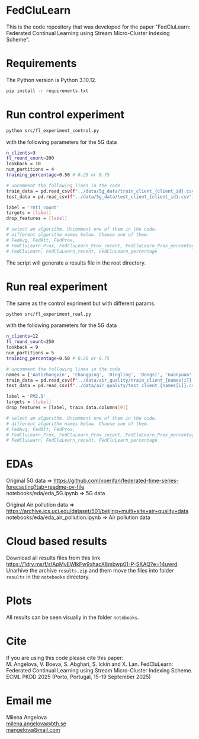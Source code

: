 # FedCluLearn
This is the code repository that was developed for the paper "FedCluLearn: Federated Continual Learning using Stream Micro-Cluster Indexing Scheme".

# Requirements
The Python version is Python 3.10.12.
```bash
pip install -r requirements.txt
```

# Run control experiment
```bash
python src/fl_experiment_control.py
```
with the following parameters for the 5G data 
```bash
n_clients=3
fl_round_count=200
lookback = 10  
num_partitions = 4 
training_percentage=0.50 # 0.25 or 0.75

# uncomment the following lines in the code
train_data = pd.read_csv(f"../data/5g_data/train_client_{client_id}.csv")
test_data = pd.read_csv(f"../data/5g_data/test_client_{client_id}.csv")

label = 'rnti_count'
targets = [label]
drop_features = [label]

# select an algorithm. Uncomment one of them in the code.
# different algorithm names below. Choose one of them.
# FedAvg, FedAtt, FedProx, 
# FedCluLearn_Prox, FedCluLearn_Prox_recent, FedCluLearn_Prox_percentage
# FedCluLearn, FedCluLearn_recent, FedCluLearn_percentage
```
The script will generate a results file in the root directory.

# Run real experiment
The same as the control expriment but with different params.
```bash
python src/fl_experiment_real.py
```
with the following parameters for the 5G data 
```bash
n_clients=12
fl_round_count=250
lookback = 9
num_partitions = 5 
training_percentage=0.50 # 0.25 or 0.75

# uncomment the following lines in the code
names = ['Aotizhongxin', 'Changping', 'Dingling', 'Dongsi', 'Guanyuan', 'Gucheng', 'Huairou', 'Nongzhanguan', 'Shunyi', 'Tiantan', 'Wanliu', 'Wanshouxigong']
train_data = pd.read_csv(f"../data/air_quality/train_client_{names[i]}.csv")
test_data = pd.read_csv(f"../data/air_quality/test_client_{names[i]}.csv")

label = 'PM2.5'
targets = [label]
drop_features = [label, train_data.columns[9]]

# select an algorithm. Uncomment one of them in the code.
# different algorithm names below. Choose one of them.
# FedAvg, FedAtt, FedProx, 
# FedCluLearn_Prox, FedCluLearn_Prox_recent, FedCluLearn_Prox_percentage
# FedCluLearn, FedCluLearn_recent, FedCluLearn_percentage
```
# EDAs
Original 5G data => https://github.com/vperifan/federated-time-series-forecasting?tab=readme-ov-file \
notebooks/eda/eda_5G.ipynb => 5G data 

Original Air pollution data => https://archive.ics.uci.edu/dataset/501/beijing+multi+site+air+quality+data
notebooks/eda/eda_air_pollution.ipynb => Air pollution data

# Cloud based results
Download all results files from this link https://1drv.ms/f/s!ApMvEWIkFw9xhacX8mbwp01-P-SKAQ?e=14uwrd. \
Unarhive the archive ```results.zip``` and them move the files into folder ```results``` in the ```notebooks``` directory.

# Plots
All results can be seen visually in the folder ```notebooks```.

# Cite
If you are using this code please cite this paper: \
M. Angelova, V. Boeva, S. Abghari, S. Ickin and X. Lan. FedCluLearn: Federated Continual Learning using Stream Micro-Cluster Indexing Scheme. ECML PKDD 2025 (Porto, Portugal, 15-19 September 2025)

# Email me
Milena Angelova \
milena.angelova@bth.se \
mangelova@mail.com

